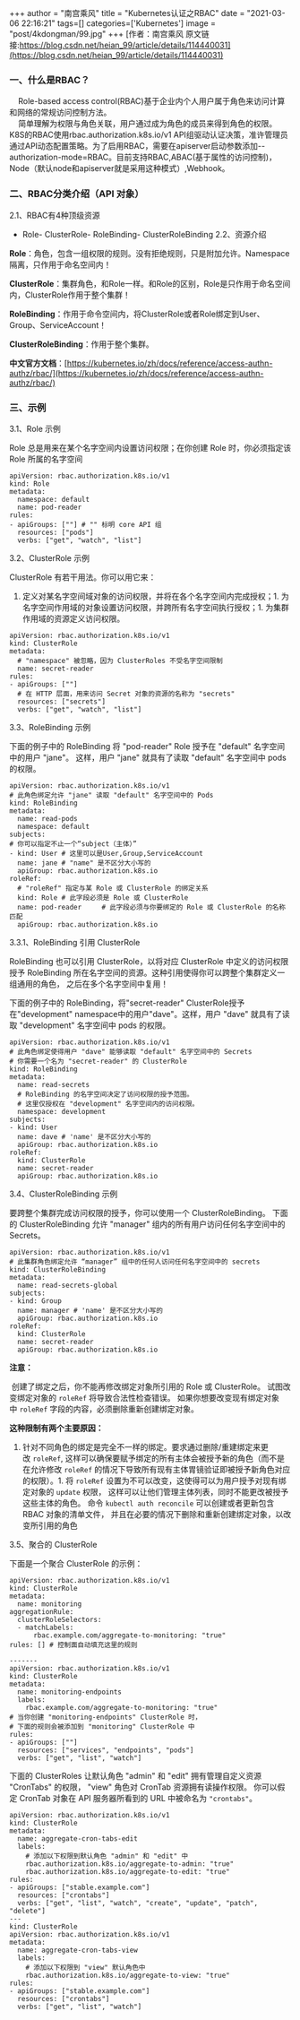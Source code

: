+++
author = "南宫乘风"
title = "Kubernetes认证之RBAC"
date = "2021-03-06 22:16:21"
tags=[]
categories=['Kubernetes']
image = "post/4kdongman/99.jpg"
+++
[作者：南宫乘风   原文链接:https://blog.csdn.net/heian_99/article/details/114440031](https://blog.csdn.net/heian_99/article/details/114440031)

### 一、什么是RBAC？

>  
     Role-based access control(RBAC)基于企业内个人用户属于角色来访问计算和网络的常规访问控制方法。<br>     简单理解为权限与角色关联，用户通过成为角色的成员来得到角色的权限。K8S的RBAC使用rbac.authorization.k8s.io/v1 API组驱动认证决策，准许管理员通过API动态配置策略。为了启用RBAC，需要在apiserver启动参数添加--authorization-mode=RBAC。目前支持RBAC,ABAC(基于属性的访问控制)，Node（默认node和apiserver就是采用这种模式）,Webhook。 


### 二、RBAC分类介绍（API 对象）

2.1、RBAC有4种顶级资源
- Role- ClusterRole- RoleBinding- ClusterRoleBinding
2.2、资源介绍

**Role**：角色，包含一组权限的规则。没有拒绝规则，只是附加允许。Namespace隔离，只作用于命名空间内！

**ClusterRole**：集群角色，和Role一样。和Role的区别，Role是只作用于命名空间内，ClusterRole作用于整个集群！

**RoleBinding**：作用于命令空间内，将ClusterRole或者Role绑定到User、Group、ServiceAccount！

**ClusterRoleBinding**：作用于整个集群。

**中文官方文档**：[https://kubernetes.io/zh/docs/reference/access-authn-authz/rbac/](https://kubernetes.io/zh/docs/reference/access-authn-authz/rbac/)

### 三、示例

3.1、Role 示例

Role 总是用来在某个名字空间内设置访问权限；在你创建 Role 时，你必须指定该 Role 所属的名字空间

```
apiVersion: rbac.authorization.k8s.io/v1
kind: Role
metadata:
  namespace: default
  name: pod-reader
rules:
- apiGroups: [""] # "" 标明 core API 组
  resources: ["pods"]
  verbs: ["get", "watch", "list"]
```

3.2、ClusterRole 示例

ClusterRole 有若干用法。你可以用它来：
1. 定义对某名字空间域对象的访问权限，并将在各个名字空间内完成授权；1. 为名字空间作用域的对象设置访问权限，并跨所有名字空间执行授权；1. 为集群作用域的资源定义访问权限。
```
apiVersion: rbac.authorization.k8s.io/v1
kind: ClusterRole
metadata:
  # "namespace" 被忽略，因为 ClusterRoles 不受名字空间限制
  name: secret-reader
rules:
- apiGroups: [""]
  # 在 HTTP 层面，用来访问 Secret 对象的资源的名称为 "secrets"
  resources: ["secrets"]
  verbs: ["get", "watch", "list"]
```

3.3、RoleBinding 示例

下面的例子中的 RoleBinding 将 "pod-reader" Role 授予在 "default" 名字空间中的用户 "jane"。 这样，用户 "jane" 就具有了读取 "default" 名字空间中 pods 的权限。

```
apiVersion: rbac.authorization.k8s.io/v1
# 此角色绑定允许 "jane" 读取 "default" 名字空间中的 Pods
kind: RoleBinding
metadata:
  name: read-pods
  namespace: default
subjects:
# 你可以指定不止一个“subject（主体）”
- kind: User # 这里可以是User,Group,ServiceAccount
  name: jane # "name" 是不区分大小写的
  apiGroup: rbac.authorization.k8s.io
roleRef:
  # "roleRef" 指定与某 Role 或 ClusterRole 的绑定关系
  kind: Role # 此字段必须是 Role 或 ClusterRole
  name: pod-reader     # 此字段必须与你要绑定的 Role 或 ClusterRole 的名称匹配
  apiGroup: rbac.authorization.k8s.io
```

3.3.1、RoleBinding 引用 ClusterRole

RoleBinding 也可以引用 ClusterRole，以将对应 ClusterRole 中定义的访问权限授予 RoleBinding 所在名字空间的资源。这种引用使得你可以跨整个集群定义一组通用的角色， 之后在多个名字空间中复用！

下面的例子中的 RoleBinding，将"secret-reader" ClusterRole授予在"development" namespace中的用户"dave"。这样，用户 "dave" 就具有了读取 "development" 名字空间中 pods 的权限。

```
apiVersion: rbac.authorization.k8s.io/v1
# 此角色绑定使得用户 "dave" 能够读取 "default" 名字空间中的 Secrets
# 你需要一个名为 "secret-reader" 的 ClusterRole
kind: RoleBinding
metadata:
  name: read-secrets
  # RoleBinding 的名字空间决定了访问权限的授予范围。
  # 这里仅授权在 "development" 名字空间内的访问权限。
  namespace: development
subjects:
- kind: User
  name: dave # 'name' 是不区分大小写的
  apiGroup: rbac.authorization.k8s.io
roleRef:
  kind: ClusterRole
  name: secret-reader
  apiGroup: rbac.authorization.k8s.io
```

3.4、ClusterRoleBinding 示例

要跨整个集群完成访问权限的授予，你可以使用一个 ClusterRoleBinding。 下面的 ClusterRoleBinding 允许 "manager" 组内的所有用户访问任何名字空间中的 Secrets。

```
apiVersion: rbac.authorization.k8s.io/v1
# 此集群角色绑定允许 “manager” 组中的任何人访问任何名字空间中的 secrets
kind: ClusterRoleBinding
metadata:
  name: read-secrets-global
subjects:
- kind: Group
  name: manager # 'name' 是不区分大小写的
  apiGroup: rbac.authorization.k8s.io
roleRef:
  kind: ClusterRole
  name: secret-reader
  apiGroup: rbac.authorization.k8s.io
```

**注意：**

​ 创建了绑定之后，你不能再修改绑定对象所引用的 Role 或 ClusterRole。 试图改变绑定对象的 `roleRef` 将导致合法性检查错误。 如果你想要改变现有绑定对象中 `roleRef` 字段的内容，必须删除重新创建绑定对象。

**这种限制有两个主要原因：**
1. 针对不同角色的绑定是完全不一样的绑定。要求通过删除/重建绑定来更改 `roleRef`, 这样可以确保要赋予绑定的所有主体会被授予新的角色（而不是在允许修改 `roleRef` 的情况下导致所有现有主体胃镜验证即被授予新角色对应的权限）。1. 将 `roleRef` 设置为不可以改变，这使得可以为用户授予对现有绑定对象的 `update` 权限， 这样可以让他们管理主体列表，同时不能更改被授予这些主体的角色。
命令 `kubectl auth reconcile` 可以创建或者更新包含 RBAC 对象的清单文件， 并且在必要的情况下删除和重新创建绑定对象，以改变所引用的角色

3.5、聚合的 ClusterRole

下面是一个聚合 ClusterRole 的示例：

```
apiVersion: rbac.authorization.k8s.io/v1
kind: ClusterRole
metadata:
  name: monitoring
aggregationRule:
  clusterRoleSelectors:
  - matchLabels:
      rbac.example.com/aggregate-to-monitoring: "true"
rules: [] # 控制面自动填充这里的规则

-------
apiVersion: rbac.authorization.k8s.io/v1
kind: ClusterRole
metadata:
  name: monitoring-endpoints
  labels:
    rbac.example.com/aggregate-to-monitoring: "true"
# 当你创建 "monitoring-endpoints" ClusterRole 时，
# 下面的规则会被添加到 "monitoring" ClusterRole 中
rules:
- apiGroups: [""]
  resources: ["services", "endpoints", "pods"]
  verbs: ["get", "list", "watch"]
```

下面的 ClusterRoles 让默认角色 "admin" 和 "edit" 拥有管理自定义资源 "CronTabs" 的权限， "view" 角色对 CronTab 资源拥有读操作权限。 你可以假定 CronTab 对象在 API 服务器所看到的 URL 中被命名为 `"crontabs"`。

```
apiVersion: rbac.authorization.k8s.io/v1
kind: ClusterRole
metadata:
  name: aggregate-cron-tabs-edit
  labels:
    # 添加以下权限到默认角色 "admin" 和 "edit" 中
    rbac.authorization.k8s.io/aggregate-to-admin: "true"
    rbac.authorization.k8s.io/aggregate-to-edit: "true"
rules:
- apiGroups: ["stable.example.com"]
  resources: ["crontabs"]
  verbs: ["get", "list", "watch", "create", "update", "patch", "delete"]
---
kind: ClusterRole
apiVersion: rbac.authorization.k8s.io/v1
metadata:
  name: aggregate-cron-tabs-view
  labels:
    # 添加以下权限到 "view" 默认角色中
    rbac.authorization.k8s.io/aggregate-to-view: "true"
rules:
- apiGroups: ["stable.example.com"]
  resources: ["crontabs"]
  verbs: ["get", "list", "watch"]
```

 

 

 

 
